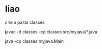 # liao

crie a pasta classes

javac -d classes -cp classes  src/myjava/*.java

java -cp classes myjava.Main
